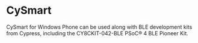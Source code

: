 # CySmart
CySmart for Windows Phone can be used along with BLE development kits from Cypress, including the CY8CKIT-042-BLE PSoC® 4 BLE Pioneer Kit.
